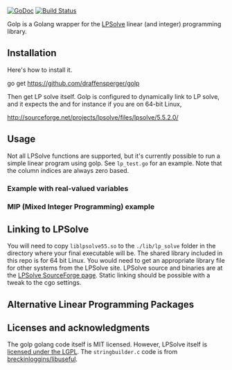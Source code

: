 [![GoDoc](https://godoc.org/github.com/draffensperger/golp?status.svg)](https://godoc.org/github.com/draffensperger/golp) [![Build Status](https://travis-ci.org/draffensperger/golp.svg?branch=master)](https://travis-ci.org/draffensperger/golp)

Golp is a Golang wrapper for the [LPSolve](http://lpsolve.sourceforge.net/5.5/) linear (and integer) programming library.

## Installation

Here's how to install it.

go get https://github.com/draffensperger/golp


Then get LP solve itself. Golp is configured to dynamically link to LP solve,
and it expects the 
and for instance if you are on 64-bit Linux, 

http://sourceforge.net/projects/lpsolve/files/lpsolve/5.5.2.0/

## Usage 

Not all LPSolve functions are supported, but it's currently possible to run a simple linear program using golp. See `lp_test.go` for an example. Note that the column indices are always zero based.

### Example with real-valued variables

### MIP (Mixed Integer Programming) example

## Linking to LPSolve

You will need to copy `liblpsolve55.so` to the `./lib/lp_solve` folder in the directory where your final executable will be. The shared library included in this repo is for 64 bit Linux. You would need to get an appropriate library file for other systems from the LPSolve site. LPSolve source and binaries are at the [LPSolve SourceForge page](http://sourceforge.net/projects/lpsolve/). Static linking should be possible with a tweak to the cgo settings.

## Alternative Linear Programming Packages



## Licenses and acknowledgments

The golp golang code itself is MIT licensed. However, LPSolve itself is [licensed under the LGPL](http://lpsolve.sourceforge.net/5.5/LGPL.htm). The `stringbuilder.c` code is from [breckinloggins/libuseful](https://github.com/breckinloggins/libuseful).
